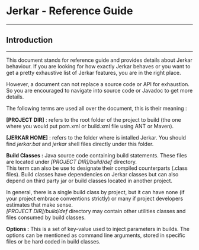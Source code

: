 # Jerkar - Reference Guide
--------------------------

## Introduction
----

This document stands for reference guide and provides details about Jerkar behaviour. If you are looking for 
how exactly Jerkar behaves or you want to get a pretty exhaustive list of Jerkar features, you are in the right place.

However, a document can not replace a source code or API for exhaustion. So you are encouraged to navigate into 
source code or Javadoc to get more details.  

The following terms are used all over the document, this is their meaning :

__[PROJECT DIR]__ : refers to the root folder of the project to build (the one where you would put pom.xml or build.xml file using ANT or Maven).

__[JERKAR HOME]__ : refers to the folder where is intalled Jerkar. You should find _jerkar.bat_ and _jerkar_ shell files directly under this folder.

<strong>Build Classes :</strong> Java source code containing build statements. These files are located under _[PROJECT DIR]/build/def_ directory.  
This term can also be use to designate their compiled counterparts (.class files). Build classes have dependencies on 
Jerkar classes but can also depend on third party jar or build classes located in another project.

In general, there is a single build class by project, but it can have none (if your project embrace conventions strictly) or many if project developers estimates that make sense.   
_[PROJECT DIR]/build/def_ directory may contain other utilities classes and files consumed by build classes.
  
<strong>Options :</strong> This is a set of key-value used to inject parameters in builds. The options can be mentioned as command line arguments, stored in specific files or be hard coded in build classes.


